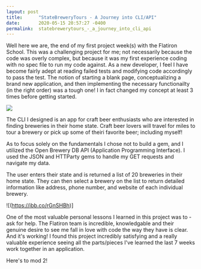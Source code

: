 ```yaml
---
layout: post
title:      "StateBreweryTours - A Journey into CLI/API"
date:       2020-05-15 20:57:27 -0400
permalink:  statebrewerytours_-_a_journey_into_cli_api
---
```



Well here we are, the end of my first project week(s) with the Flatiron School. This was a challenging project for me; not necessarily because the code was overly complex, but because it was my first experience coding with no spec file to run my code against. As a new developer, I feel I have become fairly adept at reading failed tests and modifying code accordingly to pass the test. The notion of starting a blank page, conceptualizing a brand new application, and then implementing the necessary functionailty (in the right order) was a tough one! I in fact changed my concept at least 3 times before getting started.

![](https://i.pinimg.com/originals/1c/69/2e/1c692e55506a47fc718a16ee28e8b38b.jpg/)

The CLI I designed is an app for craft beer enthusiasts who are interested in finding breweries in their home state. Craft beer lovers will travel for miles to tour a brewery or pick up some of theiri favorite beer; including myself!

As to focus solely on the fundamentals I chose not to build a gem, and I utilized the Open Brewery DB API (Application Programming Interface). I used the JSON and HTTParty gems to handle my GET requests and navigate my data.

The user enters their state and is returned a list of 20 breweries in their home state. They can then select a brewery on the list to return detailed information like address, phone number, and website of each individual brewery.

![(https://ibb.co/rGnSHBh)]

One of the most valuable personal lessons I learned in this project was to - ask for help. The Flatiron team is incredible, knowledgable and their genuine desire to see me fall in love with code the way they have is clear. And it's working! I found this project incredibly satisfying and a really valuable experience seeing all the parts/pieces I've learned the last 7 weeks work together in an application. 

Here's to mod 2!
